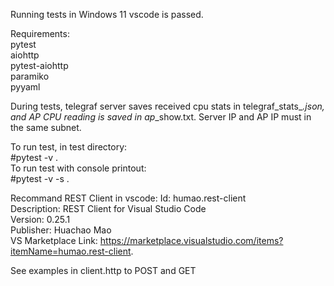 Running tests in Windows 11 vscode is passed.  

Requirements:    
pytest     
aiohttp   
pytest-aiohttp   
paramiko   
pyyaml

During tests, telegraf server saves received cpu stats in telegraf_stats_*.json,
and AP CPU reading is saved in <apIp>_ap_*_show.txt. Server IP and AP IP must in the same subnet.

To run test, in test directory:  
#pytest -v .  
To run test with console printout:  
#pytest -v -s .

Recommand REST Client in vscode:
Id: humao.rest-client  
Description: REST Client for Visual Studio Code  
Version: 0.25.1  
Publisher: Huachao Mao  
VS Marketplace Link: https://marketplace.visualstudio.com/items?itemName=humao.rest-client.

See examples in client.http to POST and GET
  
